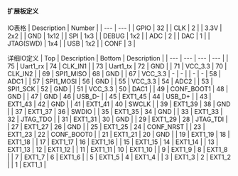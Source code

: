 
#### 扩展板定义
IO表格
| Description | Number |
| ---         | ---    |
| GPIO        | 32     |
| CLK         | 2      |
| 3.3V        | 2x2    |
| GND         | 1x12   |
| SPI         | 1x3    |
| DEBUG       | 1x2    |
| ADC         | 2      |
| DAC         | 1      |
| JTAG(SWD)   | 1x4    |
| USB         | 1x2    |
| CONF        | 3      |

详细IO定义
| Top   | Description | Bottom | Description |
| ---   | ---         | ---    | ---         |
| 75    | Uart1_rx    | 74     | CLK_IN1     |
| 73    | Uart1_tx    | 72     | GND         |
| 71    | VCC_3.3     | 70     | CLK_IN2     |
| 69    | SPI1_MISO   | 68     | GND         |
| 67    | VCC_3.3     | -      | -           |
| -     | -           | 58     | ADC1        |
| 57    | SPI1_MOSI   | 56     | GND         |
| 55    | VCC_3.3     | 54     | ADC2        |
| 53    | SPI1_SCK    | 52     | GND         |
| 51    | VCC_3.3     | 50     | DAC1        |
| 49    | CONF_BOOT1  | 48     | GND         |
| 47    | GND         | 46     | USB_D-      |
| 45    | EXT1_45     | 44     | USB_D+      |
| 43    | EXT1_43     | 42     | GND         |
| 41    | EXT1_41     | 40     | SWCLK       |
| 39    | EXT1_39     | 38     | GND         |
| 37    | EXT1_37     | 36     | SWDIO       |
| 35    | EXT1_35     | 34     | GND         |
| 33    | EXT1_33     | 32     | JTAG_TDO    |
| 31    | EXT1_31     | 30     | GND         |
| 29    | EXT1_29     | 28     | JTAG_TDI    |
| 27    | EXT1_27     | 26     | GND         |
| 25    | EXT1_25     | 24     | CONF_NRST   |
| 23    | EXT1_23     | 22     | CONF_BOOT0  |
| 21    | EXT1_21     | 20     | GND         |
| 19    | EXT1_19     | 18     | EXT1_18     |
| 17    | EXT1_17     | 16     | EXT1_16     |
| 15    | EXT1_15     | 14     | EXT1_14     |
| 13    | EXT1_13     | 12     | EXT1_12     |
| 11    | EXT1_11     | 10     | EXT1_10     |
| 9     | EXT1_9      | 8      | EXT1_8      |
| 7     | EXT1_7      | 6      | EXT1_6      |
| 5     | EXT1_5      | 4      | EXT1_4      |
| 3     | EXT1_3      | 2      | EXT1_2      |
| 1     | EXT1_1      | 